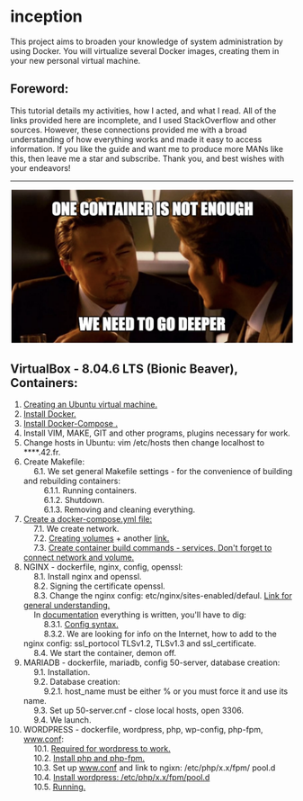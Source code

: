 # inception
This project aims to broaden your knowledge of system administration by using Docker. You will virtualize several Docker images, creating them in your new personal virtual machine.

Foreword:
---------------------------------------------------------------------------------------------------------------------------------

This tutorial details my activities, how I acted, and what I read. All of the links provided here are incomplete, and I used StackOverflow and other sources. However, these connections provided me with a broad understanding of how everything works and made it easy to access information. If you like the guide and want me to produce more MANs like this, then leave me a star and subscribe. Thank you, and best wishes with your endeavors!

---------------------------------------------------------------------------------------------------------------------------------

<img alt="visub"  src="srcs/meme.png">

VirtualBox - 8.04.6 LTS (Bionic Beaver), Containers:
---------------------------------------------------------------------------------------------------------------------------------
1. <a href="https://losst.ru/kak-polzovatsya-virtualbox#2_%D0%A1%D0%BE%D0%B7%D0%B4%D0%B0%D0%BD%D0%B8 %D0%B5_%D0%B2%D0%B8%D1%80%D1%82%D1%83%D0%B0%D0%BB%D1%8C%D0%BD%D0%BE%D0%B9_%D0 %BC%D0%B0%D1%88%D0%B8%D0%BD%D1%8B">Creating an Ubuntu virtual machine.</a>
2. <a href="https://www.digitalocean.com/community/tutorials/how-to-install-and-use-docker-on-ubuntu-20-04-en">Install Docker.</a >
3. <a href="https://www.digitalocean.com/community/tutorials/how-to-install-and-use-docker-compose-on-ubuntu-20-04-en">Install Docker-Compose .</a>
4. Install VIM, MAKE, GIT and other programs, plugins necessary for work.
5. Change hosts in Ubuntu: vim /etc/hosts then change localhost to ****.42.fr.
6. Create Makefile:<br>
&emsp; 6.1. We set general Makefile settings - for the convenience of building and rebuilding containers:<br>
&emsp; &emsp; 6.1.1. Running containers.<br>
&emsp; &emsp; 6.1.2. Shutdown.<br>
&emsp; &emsp; 6.1.3. Removing and cleaning everything.
7. <a href="https://dker.ru/docs/docker-compose/compose-file-reference">Create a docker-compose.yml file:</a><br>
&emsp; 7.1. We create network. <br>
&emsp; 7.2. <a href="https://docs.docker.com/storage/volumes/">Creating volumes</a> + another <a href="https://github.com/compose-spec/compose-spec /blob/master/spec.md#volumes-top-level-element">link.</a><br>
&emsp; 7.3. <a href="https://dker.ru/docs/docker-compose/compose-file-reference">Create container build commands - services. Don't forget to connect network and volume.</a><br>
8. NGINX - dockerfile, nginx, config, openssl:<br>
&emsp; 8.1. Install nginx and openssl.<br>
&emsp; 8.2. Signing the certificate openssl.<br>
&emsp; 8.3. Change the nginx config: etc/nginx/sites-enabled/defaul. <a href="https://serveradmin.ru/ustanovka-i-nastrojka-nginx/">Link for general understanding.</a> <br>
&emsp; In <a href="https://nginx.org/en/docs//">documentation</a> everything is written, you'll have to dig:<br>
&emsp; &emsp; 8.3.1. <a href="https://nginx.org/en/docs/beginners_guide.html">Config syntax.</a><br>
&emsp; &emsp; 8.3.2. We are looking for info on the Internet, how to add to the nginx config: ssl_portocol TLSv1.2, TLSv1.3 and ssl_certificate.<br>
&emsp; 8.4. We start the container, demon off.
9. MARIADB - dockerfile, mariadb, config 50-server, database creation:<br>
&emsp; 9.1. Installation. <br>
&emsp; 9.2. Database creation:<br>
&emsp; &emsp; 9.2.1. host_name must be either % or you must force it and use its name.<br>
&emsp; 9.3. Set up 50-server.cnf - close local hosts, open 3306.<br>
&emsp; 9.4. We launch.
10. WORDPRESS - dockerfile, wordpress, php, wp-config, php-fpm, www.conf: <br>
&emsp; 10.1. <a href="https://en.wordpress.org/about/requirements/">Required for wordpress to work.</a> <br>
&emsp; 10.2. <a href="http://xandeadx.ru/blog/php/866">Install php and php-fpm.</a><br>
&emsp; 10.3. Set up <a href="https://www.php.net/manual/ru/install.fpm.configuration.php">www.conf</a> and link to ngixn: /etc/php/x.x/fpm/ pool.d<br>
&emsp; 10.4. <a href="https://codex.wordpress.org/%D0%A3%D1%81%D1%82%D0%B0%D0%BD%D0%BE%D0%B2%D0%BA%D0% B0_WordPress#Using_the_MySQL_Client) - wp-config (https://techlist.top/ustanovka-wordpress-odnoj-knopkoj/">Install wordpress: /etc/php/x.x/fpm/pool.d</a> <br>
&emsp; 10.5. <a href="https://linux.die.net/man/8/php-fpm">Running.</a>

